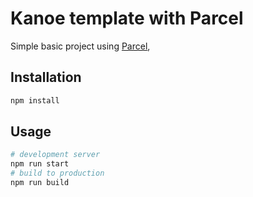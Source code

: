 # Kanoe template with Parcel

Simple basic project using [Parcel](https://github.com/parcel-bundler/parcel),

## Installation

```bash
npm install
```

## Usage

```bash
# development server
npm run start
# build to production
npm run build
```
